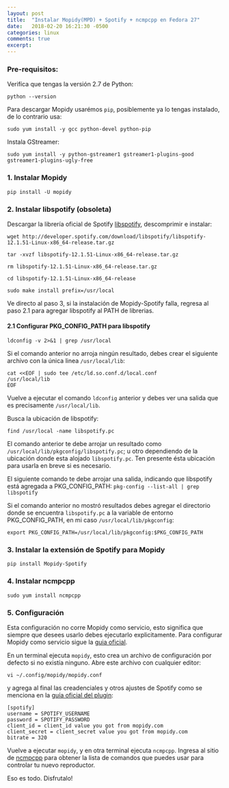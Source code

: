 ```yaml
---
layout: post
title:  "Instalar Mopidy(MPD) + Spotify + ncmpcpp en Fedora 27"
date:   2018-02-20 16:21:30 -0500
categories: linux
comments: true
excerpt: 
---
```


### Pre-requisitos:

Verifíca que tengas la versión 2.7 de Python:

`python --version`

Para descargar Mopidy usarémos `pip`, posiblemente ya lo tengas instalado, de lo contrario usa:

`sudo yum install -y gcc python-devel python-pip`

Instala GStreamer:

`sudo yum install -y python-gstreamer1 gstreamer1-plugins-good gstreamer1-plugins-ugly-free`

### 1. Instalar Mopidy

`pip install -U mopidy`

### 2. Instalar libspotify (obsoleta)

Descargar la librería oficial de Spotify [libspotify][libspotify], descomprimir e instalar:

`wget http://developer.spotify.com/download/libspotify/libspotify-12.1.51-Linux-x86_64-release.tar.gz`

`tar -xvzf libspotify-12.1.51-Linux-x86_64-release.tar.gz`

`rm libspotify-12.1.51-Linux-x86_64-release.tar.gz`

`cd libspotify-12.1.51-Linux-x86_64-release`

`sudo make install prefix=/usr/local`

Ve directo al paso 3, si la instalación de Mopidy-Spotify falla, regresa al paso 2.1 para agregar libspotify al PATH de librerias. 

#### 2.1 Configurar PKG_CONFIG_PATH para libspotify

`ldconfig -v 2>&1 | grep /usr/local`

Si el comando anterior no arroja ningún resultado, debes crear el siguiente archivo con la única linea `/usr/local/lib`:

```
cat <<EOF | sudo tee /etc/ld.so.conf.d/local.conf
/usr/local/lib
EOF
```

Vuelve a ejecutar el comando `ldconfig` anterior y debes ver una salida que es precisamente `/usr/local/lib`.

Busca la ubicación de libspotify:

`find /usr/local -name libspotify.pc`

El comando anterior te debe arrojar un resultado como `/usr/local/lib/pkgconfig/libspotify.pc`; u otro dependiendo de la ubicación donde esta alojado `libspotify.pc`. Ten presente ésta ubicación para usarla en breve si es necesario. 

El siguiente comando te debe arrojar una salida, indicando que libspotify está agregada a PKG_CONFIG_PATH:
`pkg-config --list-all | grep libspotify`

Si el comando anterior no mostró resultados debes agregar el directorio donde se encuentra `libspotify.pc` a la variable de entorno PKG_CONFIG_PATH, en mi caso `/usr/local/lib/pkgconfig`:

`export PKG_CONFIG_PATH=/usr/local/lib/pkgconfig:$PKG_CONFIG_PATH`

### 3. Instalar la extensión de Spotify para Mopidy

`pip install Mopidy-Spotify`

### 4. Instalar ncmpcpp

`sudo yum install ncmpcpp`

### 5. Configuración
Esta configuración no corre Mopidy como servicio, esto significa que siempre que desees usarlo debes ejecutarlo explicitamente. Para configurar Mopidy como servicio sigue la [guia oficial][mopidy_guide].

En un terminal ejecuta `mopidy`, esto crea un archivo de configuración por defecto si no existía ninguno. Abre este archivo con cualquier editor:

`vi ~/.config/mopidy/mopidy.conf`

y agrega al final las creadenciales y otros ajustes de Spotify como se menciona en la [guía oficial del plugin][mopidy_spotify_conf]:

```
[spotify]
username = SPOTIFY_USERNAME
password = SPOTIFY_PASSWORD
client_id = client_id value you got from mopidy.com
client_secret = client_secret value you got from mopidy.com
bitrate = 320
```

Vuelve a ejecutar `mopidy`, y en otra terminal ejecuta `ncmpcpp`. Ingresa al sitio de [ncmpcpp][ncmpcpp] para obtener la lista de comandos que puedes usar para controlar tu nuevo reproductor.

Eso es todo. Disfrutalo!

[libspotify]: http://developer.spotify.com/download/libspotify/libspotify-12.1.51-Linux-x86_64-release.tar.gz

[mopidy_guide]:https://docs.mopidy.com/en/latest/service/#service

[mopidy_spotify_conf]:https://github.com/mopidy/mopidy-spotify#configuration

[ncmpcpp]: https://wiki.archlinux.org/index.php/ncmpcpp